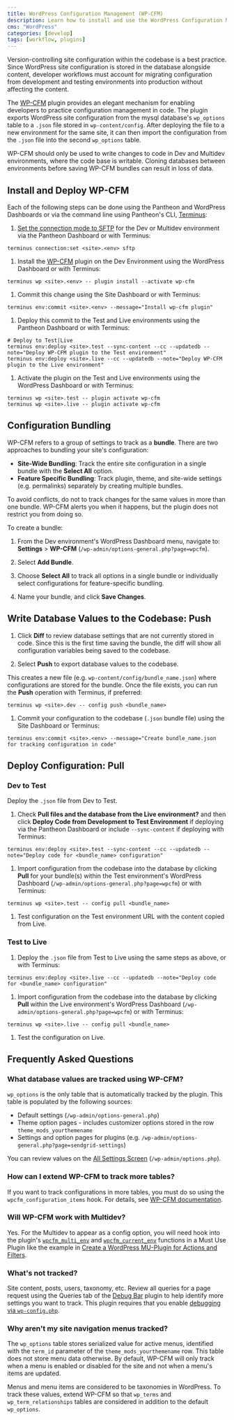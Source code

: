 ```yaml
---
title: WordPress Configuration Management (WP-CFM)
description: Learn how to install and use the WordPress Configuration Management plugin on your Pantheon WordPress site.
cms: "WordPress"
categories: [develop]
tags: [workflow, plugins]
---
```


Version-controlling site configuration within the codebase is a best practice. Since WordPress site configuration is stored in the database alongside content, developer workflows must account for migrating configuration from development and testing environments into production without affecting the content.

The [WP-CFM](https://wordpress.org/plugins/wp-cfm/) plugin provides an elegant mechanism for enabling developers to practice configuration management in code. The plugin exports WordPress site configuration from the mysql database's `wp_options` table to a `.json` file stored in `wp-content/config`.  After deploying the file to a new environment for the same site, it can then import the configuration from the `.json` file into the second `wp_options` table.

<Alert title="Note" type="info">

WP-CFM should only be used to write changes to code in Dev and Multidev environments, where the code base is writable. Cloning databases between environments before saving WP-CFM bundles can result in loss of data.

</Alert>

## Install and Deploy WP-CFM

Each of the following steps can be done using the Pantheon and WordPress Dashboards or via the command line using Pantheon's CLI, [Terminus](/terminus):

1. [Set the connection mode to SFTP](/sftp) for the Dev or Multidev environment via the Pantheon Dashboard or with Terminus:

  ```bash{promptUser: user}
  terminus connection:set <site>.<env> sftp
  ```

1. Install the [WP-CFM](https://wordpress.org/plugins/wp-cfm/) plugin on the Dev Environment using the WordPress Dashboard or with Terminus:

  ```bash{promptUser: user}
  terminus wp <site>.<env> -- plugin install --activate wp-cfm
  ```

1. Commit this change using the Site Dashboard or with Terminus:

  ```bash{promptUser: user}
  terminus env:commit <site>.<env> --message="Install wp-cfm plugin"
  ```

1. Deploy this commit to the Test and Live environments using the Pantheon Dashboard or with Terminus:

  ```bash{outputLines: 1}
  # Deploy to Test|Live
  terminus env:deploy <site>.test --sync-content --cc --updatedb --note="Deploy WP-CFM plugin to the Test environment"
  terminus env:deploy <site>.live --cc --updatedb --note="Deploy WP-CFM plugin to the Live environment"
  ```

1. Activate the plugin on the Test and Live environments using the WordPress Dashboard or with Terminus:

  ```bash{promptUser: user}
  terminus wp <site>.test -- plugin activate wp-cfm
  terminus wp <site>.live -- plugin activate wp-cfm
  ```

## Configuration Bundling

WP-CFM refers to a group of settings to track as a **bundle**. There are two approaches to bundling your site's configuration:

- **Site-Wide Bundling**: Track the entire site configuration in a single bundle with the **Select All** option.
- **Feature Specific Bundling**: Track plugin, theme, and site-wide settings (e.g. permalinks) separately by creating multiple bundles.

<Alert title="Note" type="info">

To avoid conflicts, do not to track changes for the same values in more than one bundle. WP-CFM alerts you when it happens, but the plugin does not restrict you from doing so.

</Alert>

To create a bundle:

1. From the Dev environment's WordPress Dashboard menu, navigate to: **Settings** > **WP-CFM** (`/wp-admin/options-general.php?page=wpcfm`).

1. Select **Add Bundle**.

1. Choose **Select All** to track all options in a single bundle or individually select configurations for feature-specific bundling.

1. Name your bundle, and click **Save Changes**.

## Write Database Values to the Codebase: Push

1. Click **Diff** to review database settings that are not currently stored in code. Since this is the first time saving the bundle, the diff will show all configuration variables being saved to the codebase.

1. Select **Push** to export database values to the codebase.

 This creates a new file (e.g. `wp-content/config/bundle_name.json`) where configurations are stored for the bundle. Once the file exists, you can run the **Push** operation with Terminus, if preferred:

 ```bash{promptUser: user}
 terminus wp <site>.dev -- config push <bundle_name>
 ```

1. Commit your configuration to the codebase (`.json` bundle file) using the Site Dashboard or Terminus:

 ```bash{promptUser: user}
 terminus env:commit <site>.<env> --message="Create bundle_name.json for tracking configuration in code"
 ```

## Deploy Configuration: Pull

### Dev to Test

Deploy the `.json` file from Dev to Test.

1. Check **Pull files and the database from the Live environment?** and then click **Deploy Code from Development to Test Environment** if deploying via the Pantheon Dashboard or include `--sync-content` if deploying with Terminus:

  ```bash{promptUser: user}
  terminus env:deploy <site>.test --sync-content --cc --updatedb --note="Deploy code for <bundle_name> configuration"
  ```

1. Import configuration from the codebase into the database by clicking **Pull** for your bundle(s) within the Test environment's WordPress Dashboard (`/wp-admin/options-general.php?page=wpcfm`) or with Terminus:

  ```bash{promptUser: user}
  terminus wp <site>.test -- config pull <bundle_name>
  ```

1. Test configuration on the Test environment URL with the content copied from Live.

### Test to Live

1. Deploy the `.json` file from Test to Live using the same steps as above, or with Terminus:

  ```bash{promptUser: user}
  terminus env:deploy <site>.live --cc --updatedb --note="Deploy code for <bundle_name> configuration"
  ```

1. Import configuration from the codebase into the database by clicking **Pull** within the Live environment's WordPress Dashboard (`/wp-admin/options-general.php?page=wpcfm`) or with Terminus:

  ```bash{promptUser: user}
  terminus wp <site>.live -- config pull <bundle_name>
  ```

1. Test the configuration on Live.

## Frequently Asked Questions

### What database values are tracked using WP-CFM?

`wp_options` is the only table that is automatically tracked by the plugin. This table is populated by the following sources:

- Default settings (`/wp-admin/options-general.php`)
- Theme option pages - includes customizer options stored in the row `theme_mods_yourthemename`
- Settings and option pages for plugins (e.g. `/wp-admin/options-general.php?page=sendgrid-settings`)

You can review values on the [All Settings Screen](https://codex.wordpress.org/Option_Reference#All_Settings_Screen) (`/wp-admin/options.php`).

### How can I extend WP-CFM to track more tables?

If you want to track configurations in more tables, you must do so using the `wpcfm_configuration_items` hook. For details, see [WP-CFM documentation](https://forumone.github.io/wp-cfm/).

### Will WP-CFM work with Multidev?

Yes. For the Multidev to appear as a config option, you will need hook into the plugin's [`wpcfm_multi_env`](https://github.com/forumone/wp-cfm/wiki/Filters-Reference#wpcfm_multi_env) and [`wpcfm_current_env`](https://github.com/forumone/wp-cfm/wiki/Filters-Reference#wpcfm_current_env) functions in a Must Use Plugin like the example in [Create a WordPress MU-Plugin for Actions and Filters](/mu-plugin/#wp-cfm-compatibility).

### What's not tracked?

Site content, posts, users, taxonomy, etc. Review all queries for a page request using the Queries tab of the [Debug Bar](https://wordpress.org/plugins/debug-bar/) plugin to help identify more settings you want to track. This plugin requires that you enable [debugging via `wp-config.php`](/wp-config-php/#frequently-asked-questions).

### Why aren't my site navigation menus tracked?

The `wp_options` table stores serialized value for active menus, identified with the `term_id` parameter of the `theme_mods_yourthemename` row. This table does not store menu data otherwise. By default, WP-CFM will only track when a menu is enabled or disabled for the site and not when a menu's items are updated.

Menus and menu items are considered to be taxonomies in WordPress. To track these values, extend WP-CFM so that `wp_terms` and `wp_term_relationships` tables are considered in addition to the default `wp_options`.
